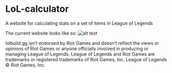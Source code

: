 # LoL-calculator
A website for calculating stats on a set of items in League of Legends

The current website looks like so:
![alt text](http://i.imgur.com/J1CdHYw.png "The website featuring stats on Teemo")

lolbuild.gg isn’t endorsed by Riot Games and doesn’t reflect
the views or opinions of Riot Games or anyone officially involved in producing or 
managing League of Legends. League of Legends and Riot Games are trademarks or registered 
trademarks of Riot Games, Inc. League of Legends © Riot Games, Inc.
